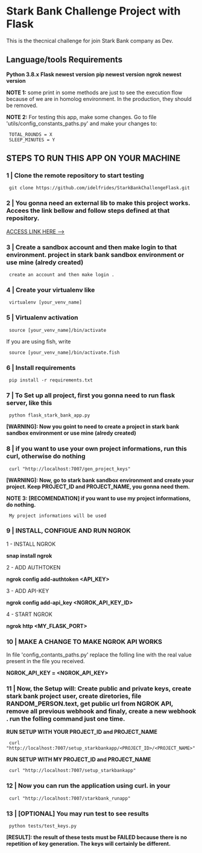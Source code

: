 # Stark Bank Challenge Project with Flask

This is the thecnical challenge for join Stark Bank company as Dev.

## Language/tools Requirements

**Python 3.8.x**
**Flask newest version**
**pip newest version**
**ngrok newest version**


**NOTE 1:** some print in some methods are just to see the execution flow because of we are in homolog environment. In the production, they should be removed.


**NOTE 2:** For testing this app, make some changes.
Go to file 'utils/config_constants_paths.py' and make your changes to:

     TOTAL_ROUNDS = X
     SLEEP_MINUTES = Y

## STEPS TO RUN THIS APP ON YOUR MACHINE

### 1 | Clone the remote repository to start testing

     git clone https://github.com/idelfrides/StarkBankChallengeFlask.git

### 2 | You gonna need an external lib to make this project works. Accees the link bellow and follow steps defined at that repository.

[ACCESS LINK HERE --> ](https://github.com/idelfrides/IJGeneralUsagePackage)

### 3 | Create a sandbox account and  then make login to that environment. project in stark bank sandbox environment or use mine (alredy created)

     create an account and then make login .

### 4 | Create your virtualenv like

     virtualenv [your_venv_name]

### 5 | Virtualenv activation

     source [your_venv_name]/bin/activate

If you are using fish, write

     source [your_venv_name]/bin/activate.fish

### 6 | Install requirements

     pip install -r requirements.txt


### 7 | To Set up all project, first you gonna need to run flask server, like this

     python flask_stark_bank_app.py


**[WARNING]: Now you goint to need to create a project in stark bank sandbox environment or use mine (alredy created)**

### 8 | if you want to use your own project informations, run this curl, otherwise do nothing

     curl "http://localhost:7007/gen_project_keys"


**[WARNING]: Now, go to stark bank sandbox environment and  create your project. Keep PROJECT_ID and PROJECT_NAME, you gonna need them.**


**NOTE 3: [RECOMENDATION] if you want to use my project informations, do nothing.**

     My project informations will be used


### 9 | INSTALL, CONFIGUE AND RUN NGROK


1 - INSTALL NGROK

**snap install ngrok**

2 - ADD AUTHTOKEN

**ngrok config add-authtoken <API_KEY>**

3 - ADD API-KEY

**ngrok config add-api_key <NGROK_API_KEY_ID>**

4 - START NGROK

**ngrok http <MY_FLASK_PORT>**


### 10 | MAKE A CHANGE TO MAKE NGROK API WORKS
In file 'config_contants_paths.py' replace the folling line with the real value present in the file you received.


**NGROK_API_KEY = <NGROK_API_KEY>**

### 11 | Now, the Setup will: Create public and private keys, create stark bank project user, create diretories, file RANDOM_PERSON.text, get public url from NGROK API, remove all previous webhook and finaly, create a new webhook . run the folling command just one time.

**RUN SETUP WITH YOUR PROJECT_ID and PROJECT_NAME**

     curl "http://localhost:7007/setup_starkbankapp/<PROJECT_ID>/<PROJECT_NAME>"


**RUN SETUP WITH MY PROJECT_ID and PROJECT_NAME**

     curl "http://localhost:7007/setup_starkbankapp"


### 12 | Now you can run the application using curl. in your

     curl "http://localhost:7007/starkbank_runapp"

### 13 | [OPTIONAL]  You may run test to see results

     python tests/test_keys.py


**[RESULT]: the result of these tests must be FAILED because there is no repetition of key generation. The keys will certainly be different.**
